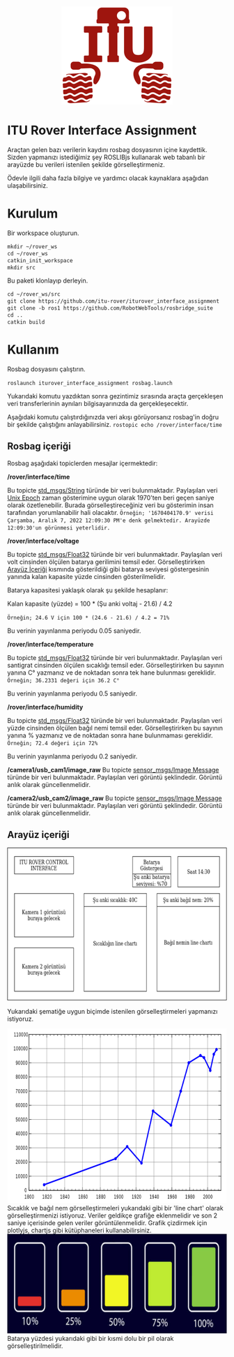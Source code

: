 <div align="center">
<img src="media/iturover.png" width="256" height="225" />
</div>

# ITU Rover Interface Assignment
Araçtan gelen bazı verilerin kaydını rosbag dosyasının içine kaydettik. Sizden yapmanızı istediğimiz şey ROSLIBjs kullanarak web tabanlı bir arayüzde bu verileri istenilen şekilde görselleştirmeniz.

Ödevle ilgili daha fazla bilgiye ve yardımcı olacak kaynaklara aşağıdan ulaşabilirsiniz.

# Kurulum

Bir workspace oluşturun.

```
mkdir ~/rover_ws
cd ~/rover_ws
catkin_init_workspace
mkdir src
```

Bu paketi klonlayıp derleyin.

```
cd ~/rover_ws/src
git clone https://github.com/itu-rover/iturover_interface_assignment
git clone -b ros1 https://github.com/RobotWebTools/rosbridge_suite
cd ..
catkin build
```

# Kullanım

Rosbag dosyasını çalıştırın.

`
roslaunch iturover_interface_assignment rosbag.launch
`

Yukarıdaki komutu yazdıktan sonra gezintimiz sırasında araçta gerçekleşen veri transferlerinin aynıları bilgisayarınızda da gerçekleşecektir.

Aşağıdaki komutu çalıştırdığınızda veri akışı görüyorsanız rosbag'in doğru bir şekilde çalıştığını anlayabilirsiniz.
`
rostopic echo /rover/interface/time
`

## Rosbag içeriği
Rosbag aşağıdaki topiclerden mesajlar içermektedir:

**/rover/interface/time**

Bu topicte [std_msgs/String](http://docs.ros.org/en/lunar/api/std_msgs/html/msg/String.html) türünde bir veri bulunmaktadır. Paylaşılan veri [Unix Epoch](https://en.wikipedia.org/wiki/Unix_time) zaman gösterimine uygun olarak 1970'ten beri geçen saniye olarak özetlenebilir. Burada görselleştireceğiniz veri bu gösterimin insan tarafından yorumlanabilir hali olacaktır.
`Örneğin; '1670404170.9' verisi Çarşamba, Aralık 7, 2022 12:09:30 PM'e denk gelmektedir. Arayüzde 12:09:30'un görünmesi yeterlidir.`

**/rover/interface/voltage**

Bu topicte [std_msgs/Float32](http://docs.ros.org/en/lunar/api/std_msgs/html/msg/Float32.html) türünde bir veri bulunmaktadır. Paylaşılan veri volt cinsinden ölçülen batarya gerilimini temsil eder. Görselleştirirken [Arayüz İçeriği](#arayüz-içeriği) kısmında gösterildiği gibi batarya seviyesi göstergesinin yanında kalan kapasite yüzde cinsinden gösterilmelidir.

Batarya kapasitesi yaklaşık olarak şu şekilde hesaplanır:

Kalan kapasite (yüzde) = 100 * (Şu anki voltaj - 21.6) / 4.2

`Örneğin; 24.6 V için 100 * (24.6 - 21.6) / 4.2 = 71%`

Bu verinin yayınlanma periyodu 0.05 saniyedir.

**/rover/interface/temperature**

Bu topicte [std_msgs/Float32](http://docs.ros.org/en/lunar/api/std_msgs/html/msg/Float32.html) türünde bir veri bulunmaktadır. Paylaşılan veri santigrat cinsinden ölçülen sıcaklığı temsil eder. Görselleştirirken bu sayının yanına C° yazmanız ve de noktadan sonra tek hane bulunması gereklidir.
`Örneğin; 36.2331 değeri için 36.2 C°`

Bu verinin yayınlanma periyodu 0.5 saniyedir.

**/rover/interface/humidity**

Bu topicte [std_msgs/Float32](http://docs.ros.org/en/lunar/api/std_msgs/html/msg/Float32.html) türünde bir veri bulunmaktadır. Paylaşılan veri yüzde cinsinden ölçülen bağıl nemi temsil eder. Görselleştirirken bu sayının yanına % yazmanız ve de noktadan sonra hane bulunmaması gereklidir.
`Örneğin; 72.4 değeri için 72%`

Bu verinin yayınlanma periyodu 0.2 saniyedir.

**/camera1/usb_cam1/image_raw**
Bu topicte [sensor_msgs/Image Message](http://docs.ros.org/en/noetic/api/sensor_msgs/html/msg/Image.html) türünde bir veri bulunmaktadır. Paylaşılan veri görüntü şeklindedir. Görüntü anlık olarak güncellenmelidir.

**/camera2/usb_cam2/image_raw**
Bu topicte [sensor_msgs/Image Message](http://docs.ros.org/en/noetic/api/sensor_msgs/html/msg/Image.html) türünde bir veri bulunmaktadır. Paylaşılan veri görüntü şeklindedir. Görüntü anlık olarak güncellenmelidir.

## Arayüz içeriği
<div align="center">
<img src="media/scheme.png" width="650" height="350" />
</div>

Yukarıdaki şematiğe uygun biçimde istenilen görselleştirmeleri yapmanızı istiyoruz.

<div align="center">
<img src="media/line.png" width="640" height="400" />
</div>
Sıcaklık ve bağıl nem görselleştirmeleri yukarıdaki gibi bir 'line chart' olarak görselleştirmenizi istiyoruz. Veriler geldikçe grafiğe eklenmelidir ve son 2 saniye içerisinde gelen veriler görüntülenmelidir. Grafik çizdirmek için plotlyjs, chartjs gibi kütüphaneleri kullanabilirsiniz.

<div align="center">
<img src="media/battery.png" width="655" height="228" />
</div>
Batarya yüzdesi yukarıdaki gibi bir kısmi dolu bir pil olarak görselleştirilmelidir.
